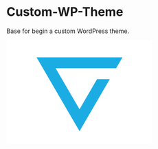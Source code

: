 # Custom-WP-Theme
Base for begin a custom WordPress theme.

![Undless Logo](Custom-WP-Theme/screenshot.png)